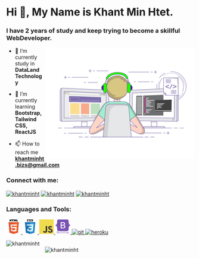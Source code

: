 <h1 align="left">Hi 👋, My Name is Khant Min Htet.</h1>
<h3 align="left">I have 2 years of study and keep trying to become a skillful WebDeveloper.</h3>

<img src="./cover.gif" align="right" width="400" />

- 🔭 I’m currently study in **DataLand Technology**

- 🌱 I’m currently learning **Bootstrap, Tailwind CSS, ReactJS**

- 📫 How to reach me **khantminht.bizs@gmail.com**

<h3 align="left">Connect with me:</h3>
<p align="left">
<a href="https://fb.com/khantminht" target="blank"><img align="center" src="https://raw.githubusercontent.com/rahuldkjain/github-profile-readme-generator/master/src/images/icons/Social/facebook.svg" alt="khantminht" height="30" width="40" /></a>
<a href="https://instagram.com/khantminht" target="blank"><img align="center" src="https://raw.githubusercontent.com/rahuldkjain/github-profile-readme-generator/master/src/images/icons/Social/instagram.svg" alt="khantminht" height="30" width="40" /></a>
<a href="https://twitter.com/khantminht" target="blank"><img align="center" src="https://raw.githubusercontent.com/rahuldkjain/github-profile-readme-generator/master/src/images/icons/Social/twitter.svg" alt="khantminht" height="30" width="40" /></a>
</p>

<h3 align="left">Languages and Tools:</h3>
<p align="left"> 
<a href="https://www.w3.org/html/" target="_blank" rel="noreferrer"> <img src="https://raw.githubusercontent.com/devicons/devicon/master/icons/html5/html5-original-wordmark.svg" alt="html5" width="40" height="40"/> </a>
<a href="https://www.w3schools.com/css/" target="_blank" rel="noreferrer"> <img src="https://raw.githubusercontent.com/devicons/devicon/master/icons/css3/css3-original-wordmark.svg" alt="css3" width="40" height="40"/> </a>
<a href="https://developer.mozilla.org/en-US/docs/Web/JavaScript" target="_blank" rel="noreferrer"> <img src="https://raw.githubusercontent.com/devicons/devicon/master/icons/javascript/javascript-original.svg" alt="javascript" width="40" height="40"/> </a>
<a href="https://getbootstrap.com" target="_blank" rel="noreferrer"> <img src="https://raw.githubusercontent.com/devicons/devicon/master/icons/bootstrap/bootstrap-plain-wordmark.svg" alt="bootstrap" width="40" height="40" /> </a> 
<a href="https://git-scm.com/" target="_blank" rel="noreferrer"> <img src="https://www.vectorlogo.zone/logos/git-scm/git-scm-icon.svg" alt="git" width="40" height="40"/> </a> 
<a href="https://heroku.com" target="_blank" rel="noreferrer"> <img src="https://www.vectorlogo.zone/logos/heroku/heroku-icon.svg" alt="heroku" width="40" height="40"/> </a> </p>

<p><img align="left" width="400px" src="https://github-readme-stats.vercel.app/api/top-langs?username=khantminht&show_icons=true&locale=en&layout=compact" alt="khantminht" /></p>

<p><img align="right" width="400px" src="https://github-readme-streak-stats.herokuapp.com/?user=khantminht&" alt="khantminht" /></p>
